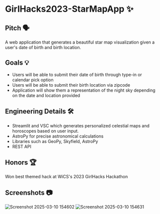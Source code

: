 # GirlHacks2023-StarMapApp ✨

## Pitch 🗣️
A web application that generates a beautiful star map visualization given a user's date of birth and birth location.

## Goals 💡
- Users will be able to submit their date of birth through type-in or calendar pick option
- Users will be able to submit their birth location via zipcode
- Application will show them a representation of the night sky depending on the date and location provided 

## Engineering Details 🛠️
- Streamlit and VSC which generates personalized celestial maps and horoscopes based on user input.
- AstroPy for precise astronomical calculations
- Libraries such as GeoPy, Skyfield, AstroPy
- REST API

## Honors 🏆
Won best themed hack at WiCS's 2023 GirlHacks Hackathon

## Screenshots 📷
![Screenshot 2025-03-10 154602](https://github.com/user-attachments/assets/2c37b630-36a2-4c1f-a422-24335ec3cb8d)
![Screenshot 2025-03-10 154631](https://github.com/user-attachments/assets/ace0996b-c223-41ba-901d-11459a5da133)
